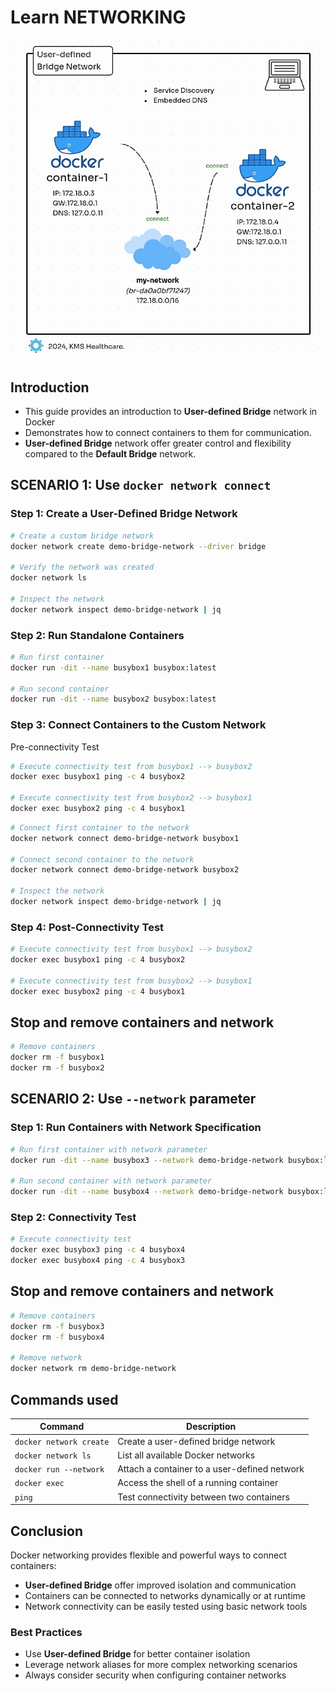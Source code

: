 # Learn NETWORKING

![docker-user-defined-bridge-network](./docker-user-defined-bridge-network.gif)

## Introduction

- This guide provides an introduction to **User-defined Bridge** network in Docker
- Demonstrates how to connect containers to them for communication.
- **User-defined Bridge** network offer greater control and flexibility compared to the **Default Bridge** network.

## SCENARIO 1: Use `docker network connect`

### Step 1: Create a User-Defined Bridge Network
```bash
# Create a custom bridge network
docker network create demo-bridge-network --driver bridge

# Verify the network was created
docker network ls

# Inspect the network
docker network inspect demo-bridge-network | jq
```

### Step 2: Run Standalone Containers
```bash
# Run first container
docker run -dit --name busybox1 busybox:latest

# Run second container
docker run -dit --name busybox2 busybox:latest
```

### Step 3: Connect Containers to the Custom Network

Pre-connectivity Test

```bash
# Execute connectivity test from busybox1 --> busybox2
docker exec busybox1 ping -c 4 busybox2

# Execute connectivity test from busybox2 --> busybox1
docker exec busybox2 ping -c 4 busybox1
```

```bash
# Connect first container to the network
docker network connect demo-bridge-network busybox1

# Connect second container to the network
docker network connect demo-bridge-network busybox2

# Inspect the network
docker network inspect demo-bridge-network | jq
```

### Step 4: Post-Connectivity Test
```bash
# Execute connectivity test from busybox1 --> busybox2
docker exec busybox1 ping -c 4 busybox2

# Execute connectivity test from busybox2 --> busybox1
docker exec busybox2 ping -c 4 busybox1
```

## **Stop and remove containers and network**

```bash
# Remove containers
docker rm -f busybox1
docker rm -f busybox2
```

## SCENARIO 2: Use `--network` parameter

### Step 1: Run Containers with Network Specification
```bash
# Run first container with network parameter
docker run -dit --name busybox3 --network demo-bridge-network busybox:latest

# Run second container with network parameter
docker run -dit --name busybox4 --network demo-bridge-network busybox:latest
```

### Step 2: Connectivity Test
```bash
# Execute connectivity test
docker exec busybox3 ping -c 4 busybox4
docker exec busybox4 ping -c 4 busybox3
```

## **Stop and remove containers and network**

```bash
# Remove containers
docker rm -f busybox3
docker rm -f busybox4

# Remove network
docker network rm demo-bridge-network
```

## **Commands used**

| **Command**         | **Description**                                    |
|--------------------|---------------------------------------------------|
| `docker network create` | Create a user-defined bridge network               |
| `docker network ls`     | List all available Docker networks                |
| `docker run --network`  | Attach a container to a user-defined network      |
| `docker exec`           | Access the shell of a running container           |
| `ping`                  | Test connectivity between two containers         |


## Conclusion

Docker networking provides flexible and powerful ways to connect containers:
- **User-defined Bridge** offer improved isolation and communication
- Containers can be connected to networks dynamically or at runtime
- Network connectivity can be easily tested using basic network tools

### Best Practices
- Use **User-defined Bridge** for better container isolation
- Leverage network aliases for more complex networking scenarios
- Always consider security when configuring container networks
